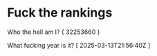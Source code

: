 # Fuck the rankings

Who the hell am I?
{ 32253660 }

What fucking year is it?
[ 2025-03-13T21:56:40Z ]
